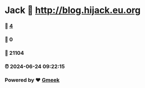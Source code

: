 # Jack :link: http://blog.hijack.eu.org 
### :page_facing_up: [4](http://blog.hijack.eu.org/tag.html) 
### :speech_balloon: 0 
### :hibiscus: 21104 
### :alarm_clock: 2024-06-24 09:22:15 
### Powered by :heart: [Gmeek](https://github.com/Meekdai/Gmeek)
